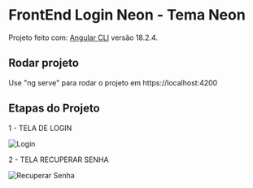 # FrontEnd Login Neon - Tema Neon

Projeto feito com: [Angular CLI](https://github.com/angular/angular-cli) versão 18.2.4.

## Rodar projeto

Use "ng serve" para rodar o projeto em https://localhost:4200

## Etapas do Projeto

1 - TELA DE LOGIN

![Login](https://s11.gifyu.com/images/SA3iI.gif)

2 - TELA RECUPERAR SENHA

![Recuperar Senha](https://s11.gifyu.com/images/SA3iQ.gif)
